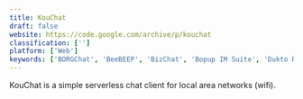 ```yaml
---
title: KouChat
draft: false 
website: https://code.google.com/archive/p/kouchat
classification: ['']
platform: ['Web']
keywords: ['BORGChat', 'BeeBEEP', 'BizChat', 'Bopup IM Suite', 'Dukto R6', 'Feem', 'Gyach', 'IP Messenger', 'LAN Messenger', 'MyChat', 'Output Messenger', 'SUM - Secure Ultimate Messenger', 'Secure Instant Messaging', 'Send Anywhere', 'Simple Chat', 'Slack', 'TeamViewer', 'Winpopup LAN Messenger', 'join.me']
---
```

KouChat is a simple serverless chat client for local area networks (wifi).